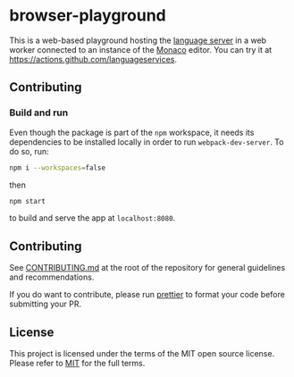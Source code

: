 # browser-playground

This is a web-based playground hosting the [language server](../actions-languageserver/) in a web worker connected to an instance of the [Monaco](https://microsoft.github.io/monaco-editor/) editor. You can try it at https://actions.github.com/languageservices.

## Contributing

### Build and run

Even though the package is part of the `npm` workspace, it needs its dependencies to be installed locally in order to run `webpack-dev-server`. To do so, run:

```bash
npm i --workspaces=false
```

then

```bash
npm start
```

to build and serve the app at `localhost:8080`.

## Contributing

See [CONTRIBUTING.md](../CONTRIBUTING.md) at the root of the repository for general guidelines and recommendations.

If you do want to contribute, please run [prettier](https://prettier.io/) to format your code before submitting your PR.

## License

This project is licensed under the terms of the MIT open source license. Please refer to [MIT](../LICENSE) for the full terms.
